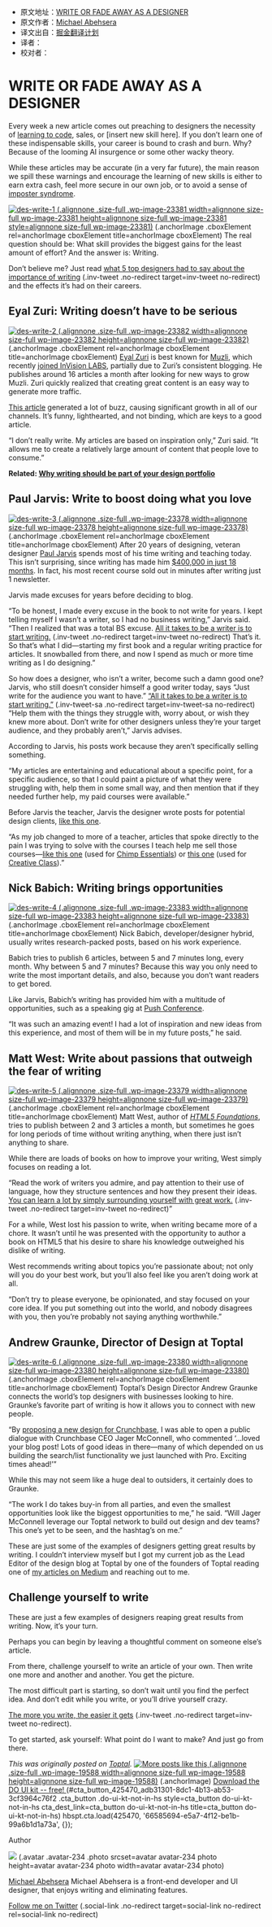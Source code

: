 * 原文地址：[WRITE OR FADE AWAY AS A DESIGNER](http://blog.invisionapp.com/designers-should-write/)
* 原文作者：[Michael Abehsera](http://blog.invisionapp.com/author/michael-abehsera/)
* 译文出自：[掘金翻译计划](https://github.com/xitu/gold-miner)
* 译者：
* 校对者：

# WRITE OR FADE AWAY AS A DESIGNER

Every week a new article comes out preaching to designers the necessity of [learning to code](http://blog.invisionapp.com/becoming-a-designer-who-codes/), sales, or [insert new skill here]. If you don’t learn one of these indispensable skills, your career is bound to crash and burn. Why? Because of the looming AI insurgence or some other wacky theory.

While these articles may be accurate (in a very far future), the main reason we spill these warnings and encourage the learning of new skills is either to earn extra cash, feel more secure in our own job, or to avoid a sense of [imposter syndrome](http://blog.invisionapp.com/overcoming-imposter-syndrome/).

[![des-write-1](http://s3.amazonaws.com/blog.invisionapp.com/uploads/2016/11/des-write-1.png?ver=1) (.alignnone .size-full .wp-image-23381 width=alignnone size-full wp-image-23381 height=alignnone size-full wp-image-23381 style=alignnone size-full wp-image-23381)](http://s3.amazonaws.com/blog.invisionapp.com/uploads/2016/11/des-write-1.png) (.anchorImage .cboxElement rel=anchorImage cboxElement title=anchorImage cboxElement)
The real question should be: What skill provides the biggest gains for the least amount of effort? And the answer is: Writing.

Don’t believe me? Just read [what 5 top designers had to say about the importance of writing](https://twitter.com/intent/tweet?text=%22what+5+top+designers+had+to+say+about+the+importance+of+writing%22+http%3A%2F%2Fblog.invisionapp.com%2Fdesigners-should-write%2F+via+%40InVisionApp) (.inv-tweet .no-redirect target=inv-tweet no-redirect) and the effects it’s had on their careers.

## Eyal Zuri: Writing doesn’t have to be serious ##

[![des-write-2](http://s3.amazonaws.com/blog.invisionapp.com/uploads/2016/11/des-write-2.png?ver=1) (.alignnone .size-full .wp-image-23382 width=alignnone size-full wp-image-23382 height=alignnone size-full wp-image-23382)](http://s3.amazonaws.com/blog.invisionapp.com/uploads/2016/11/des-write-2.png) (.anchorImage .cboxElement rel=anchorImage cboxElement title=anchorImage cboxElement)
[Eyal Zuri](https://dribbble.com/eyalz) is best known for [Muzli](https://muz.li/?__hstc=186349814.a0054baee1450d7b41d267e3c24b470f.1480689839481.1480689839481.1480689839481.1&amp;__hssc=186349814.1.1480689839482&amp;__hsfp=3354096619), which recently [joined InVision LABS](http://blog.invisionapp.com/invision-muzli/), partially due to Zuri’s consistent blogging. He publishes around 16 articles a month after looking for new ways to grow Muzli. Zuri quickly realized that creating great content is an easy way to generate more traffic.

[This article](https://medium.muz.li/funniest-animated-gifs-from-2015-39a81ea278f1?__hstc=186349814.a0054baee1450d7b41d267e3c24b470f.1480689839481.1480689839481.1480689839481.1&amp;__hssc=186349814.1.1480689839482&amp;__hsfp=3354096619#.zcbfi8tzz) generated a lot of buzz, causing significant growth in all of our channels. It’s funny, lighthearted, and not binding, which are keys to a good article.

“I don’t really write. My articles are based on inspiration only,” Zuri said. “It allows me to create a relatively large amount of content that people love to consume.”

**Related: [Why writing should be part of your design portfolio](http://blog.invisionapp.com/writing-design-portfolio/)**

## Paul Jarvis: Write to boost doing what you love ##

[![des-write-3](http://s3.amazonaws.com/blog.invisionapp.com/uploads/2016/11/des-write-3.png?ver=1) (.alignnone .size-full .wp-image-23378 width=alignnone size-full wp-image-23378 height=alignnone size-full wp-image-23378)](http://s3.amazonaws.com/blog.invisionapp.com/uploads/2016/11/des-write-3.png) (.anchorImage .cboxElement rel=anchorImage cboxElement title=anchorImage cboxElement)
After 20 years of designing, veteran designer [Paul Jarvis](https://pjrvs.com/) spends most of his time writing and teaching today. This isn’t surprising, since writing has made him [$400,000 in just 18 months](https://pjrvs.com/a/300k/). In fact, his most recent course sold out in minutes after writing just 1 newsletter.

Jarvis made excuses for years before deciding to blog.

“To be honest, I made every excuse in the book to not write for years. I kept telling myself I wasn’t a writer, so I had no business writing,” Jarvis said. “Then I realized that was a total BS excuse. [All it takes to be a writer is to start writing.](https://twitter.com/intent/tweet?text=%22All+it+takes+to+be+a+writer+is+to+start+writing.%22+http%3A%2F%2Fblog.invisionapp.com%2Fdesigners-should-write%2F+via+%40InVisionApp) (.inv-tweet .no-redirect target=inv-tweet no-redirect) That’s it. So that’s what I did—starting my first book and a regular writing practice for articles. It snowballed from there, and now I spend as much or more time writing as I do designing.”

So how does a designer, who isn’t a writer, become such a damn good one? Jarvis, who still doesn’t consider himself a good writer today, says “Just write for the audience you want to have.”
[“All it takes to be a writer is to start writing.”](https://twitter.com/intent/tweet?text=%22All+it+takes+to+be+a+writer+is+to+start+writing.%22+http%3A%2F%2Fblog.invisionapp.com%2Fdesigners-should-write%2F+via+%40InVisionApp) (.inv-tweet-sa .no-redirect target=inv-tweet-sa no-redirect)
“Help them with the things they struggle with, worry about, or wish they knew more about. Don’t write for other designers unless they’re your target audience, and they probably aren’t,” Jarvis advises.

According to Jarvis, his posts work because they aren’t specifically selling something.

“My articles are entertaining and educational about a specific point, for a specific audience, so that I could paint a picture of what they were struggling with, help them in some small way, and then mention that if they needed further help, my paid courses were available.”

Before Jarvis the teacher, Jarvis the designer wrote posts for potential design clients, [like this one](https://pjrvs.com/a/ask/).

“As my job changed to more of a teacher, articles that spoke directly to the pain I was trying to solve with the courses I teach help me sell those courses—[like this one](https://pjrvs.com/a/personal/) (used for [Chimp Essentials](https://chimpessentials.com/)) or [this one](https://pjrvs.com/a/master/) (used for [Creative Class](https://creativeclass.io/)).”

## Nick Babich: Writing brings opportunities ##

[![des-write-4](http://s3.amazonaws.com/blog.invisionapp.com/uploads/2016/11/des-write-4.png?ver=1) (.alignnone .size-full .wp-image-23383 width=alignnone size-full wp-image-23383 height=alignnone size-full wp-image-23383)](http://s3.amazonaws.com/blog.invisionapp.com/uploads/2016/11/des-write-4.png) (.anchorImage .cboxElement rel=anchorImage cboxElement title=anchorImage cboxElement)
Nick Babich, developer/designer hybrid, usually writes research-packed posts, based on his work experience.

Babich tries to publish 6 articles, between 5 and 7 minutes long, every month. Why between 5 and 7 minutes? Because this way you only need to write the most important details, and also, because you don’t want readers to get bored.

Like Jarvis, Babich’s writing has provided him with a multitude of opportunities, such as a speaking gig at [Push Conference](http://push-conference.com/2016/program/).

“It was such an amazing event! I had a lot of inspiration and new ideas from this experience, and most of them will be in my future posts,” he said.

## Matt West: Write about passions that outweigh the fear of writing ##

[![des-write-5](http://s3.amazonaws.com/blog.invisionapp.com/uploads/2016/11/des-write-5.png?ver=1) (.alignnone .size-full .wp-image-23379 width=alignnone size-full wp-image-23379 height=alignnone size-full wp-image-23379)](http://s3.amazonaws.com/blog.invisionapp.com/uploads/2016/11/des-write-5.png) (.anchorImage .cboxElement rel=anchorImage cboxElement title=anchorImage cboxElement)
Matt West, author of *[HTML5 Foundations](https://html5foundations.com/)*, tries to publish between 2 and 3 articles a month, but sometimes he goes for long periods of time without writing anything, when there just isn’t anything to share.

While there are loads of books on how to improve your writing, West simply focuses on reading a lot.

“Read the work of writers you admire, and pay attention to their use of language, how they structure sentences and how they present their ideas. [You can learn a lot by simply surrounding yourself with great work.](https://twitter.com/intent/tweet?text=%22You+can+learn+a+lot+by+simply+surrounding+yourself+with+great+work.%22+http%3A%2F%2Fblog.invisionapp.com%2Fdesigners-should-write%2F+via+%40InVisionApp) (.inv-tweet .no-redirect target=inv-tweet no-redirect)”

For a while, West lost his passion to write, when writing became more of a chore. It wasn’t until he was presented with the opportunity to author a book on HTML5 that his desire to share his knowledge outweighed his dislike of writing.

West recommends writing about topics you’re passionate about; not only will you do your best work, but you’ll also feel like you aren’t doing work at all.

“Don’t try to please everyone, be opinionated, and stay focused on your core idea. If you put something out into the world, and nobody disagrees with you, then you’re probably not saying anything worthwhile.”

## Andrew Graunke, Director of Design at Toptal ##

[![des-write-6](http://s3.amazonaws.com/blog.invisionapp.com/uploads/2016/11/des-write-6.png?ver=1) (.alignnone .size-full .wp-image-23380 width=alignnone size-full wp-image-23380 height=alignnone size-full wp-image-23380)](http://s3.amazonaws.com/blog.invisionapp.com/uploads/2016/11/des-write-6.png) (.anchorImage .cboxElement rel=anchorImage cboxElement title=anchorImage cboxElement)
Toptal’s Design Director Andrew Graunke connects the world’s top designers with businesses looking to hire. Graunke’s favorite part of writing is how it allows you to connect with new people.

“By [proposing a new design for Crunchbase](https://www.toptal.com/designers/web/crunchbase-design-review), I was able to open a public dialogue with Crunchbase CEO Jager McConnell, who commented ‘…loved your blog post! Lots of good ideas in there—many of which depended on us building the search/list functionality we just launched with Pro. Exciting times ahead!’”

While this may not seem like a huge deal to outsiders, it certainly does to Graunke.

“The work I do takes buy-in from all parties, and even the smallest opportunities look like the biggest opportunities to me,” he said. “Will Jager McConnell leverage our Toptal network to build out design and dev teams? This one’s yet to be seen, and the hashtag’s on me.”

These are just some of the examples of designers getting great results by writing. I couldn’t interview myself but I got my current job as the Lead Editor of the design blog at Toptal by one of the founders of Toptal reading one of [my articles on Medium](https://medium.com/@michaelabehsera) and reaching out to me.

## Challenge yourself to write ##

These are just a few examples of designers reaping great results from writing. Now, it’s your turn.

Perhaps you can begin by leaving a thoughtful comment on someone else’s article.

From there, challenge yourself to write an article of your own. Then write one more and another and another. You get the picture.

The most difficult part is starting, so don’t wait until you find the perfect idea. And don’t edit while you write, or you’ll drive yourself crazy.

[The more you write, the easier it gets](https://twitter.com/intent/tweet?text=%22The+more+you+write%2C+the+easier+it+gets%22+http%3A%2F%2Fblog.invisionapp.com%2Fdesigners-should-write%2F+via+%40InVisionApp) (.inv-tweet .no-redirect target=inv-tweet no-redirect).

To get started, ask yourself: What point do I want to make? And just go from there.

*This was originally posted on [Toptal](https://www.toptal.com/designers/freelance/write-or-fade-away-as-a-designer).*
[![More posts like this](http://s3.amazonaws.com/blog.invisionapp.com/uploads/2016/05/genericCTA3b.gif?ver=1) (.alignnone .size-full .wp-image-19588 width=alignnone size-full wp-image-19588 height=alignnone size-full wp-image-19588)](http://blog.invisionapp.com/category/career-development) (.anchorImage)
[ Download the DO UI kit -- free! ](http://cta-service-cms2.hubspot.com/ctas/v2/public/cs/c/?cta_guid=adb31301-8dc1-4b13-ab53-3cf3964c76f2&amp;placement_guid=66585694-e5a7-4f12-be1b-99a6b1d1a73a&amp;portal_id=425470&amp;redirect_url=APefjpE4Yw-MWo4UAhga9euQB06nVb2gCVUtxiH9lb_jmJN7QgF4GssduY-P3TGok8vZGw1OAxaIAsdhDKDmwaQWbmwURTsGTirHFAait4hrNHSpSSTQRhc&amp;hsutk=&amp;canon=http%3A%2F%2Fblog.invisionapp.com%2Fdesigners-should-write%2F&amp;__hstc=186349814.a0054baee1450d7b41d267e3c24b470f.1480689839481.1480689839481.1480689839481.1&amp;__hssc=186349814.1.1480689839482&amp;__hsfp=3354096619) (#cta_button_425470_adb31301-8dc1-4b13-ab53-3cf3964c76f2 .cta_button .do-ui-kt-not-in-hs style=cta_button do-ui-kt-not-in-hs cta_dest_link=cta_button do-ui-kt-not-in-hs title=cta_button do-ui-kt-not-in-hs)
		    	hbspt.cta.load(425470, '66585694-e5a7-4f12-be1b-99a6b1d1a73a', {});
		    

Author

![](http://0.gravatar.com/avatar/cefface0ec14e1dadfe996b0dcdaf900?s=234&amp;d=mm&amp;r=g&amp;ver=1) (.avatar .avatar-234 .photo srcset=avatar avatar-234 photo height=avatar avatar-234 photo width=avatar avatar-234 photo)

[Michael Abehsera](http://blog.invisionapp.com/author/michael-abehsera/)
Michael Abehsera is a front-end developer and UI designer, that enjoys writing and eliminating features.

[Follow me on Twitter](https://twitter.com/michaelabehsera) (.social-link .no-redirect target=social-link no-redirect rel=social-link no-redirect)
